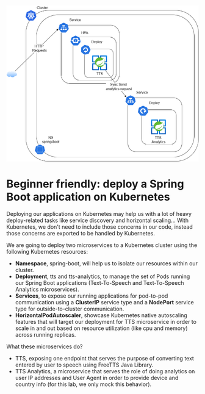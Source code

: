 ![img.png](img.png)

# **Beginner friendly: deploy a Spring Boot application on Kubernetes**
Deploying our applications on Kubernetes may help us with a lot of heavy deploy-related tasks like service discovery and horizontal scaling... With Kubernetes, we don't need to include those concerns in our code, instead those concerns are exported to be handled by Kubernetes.

We are going to deploy two microservices to a Kubernetes cluster using the following Kubernetes resources:

* **Namespace**, spring-boot, will help us to isolate our resources within our cluster.
* **Deployment**, tts and tts-analytics, to manage the set of Pods running our Spring Boot applications (Text-To-Speech and Text-To-Speech Analytics microservices).
* **Services**, to expose our running applications for pod-to-pod communication using a **ClusterIP** service type and a **NodePort** service type for outside-to-cluster communication.
* **HorizontalPodAutoscaler**, showcase Kubernetes native autoscaling features that will target our deployment for TTS microservice in order to scale in and out based on resource utilization (like cpu and memory) across running replicas.

What these microservices do?

* TTS, exposing one endpoint that serves the purpose of converting text entered by user to speech using FreeTTS Java Library.
* TTS Analytics, a microservice that serves the role of doing analytics on user IP addresses and User Agent in order to provide device and country info (for this lab, we only mock this behavior).